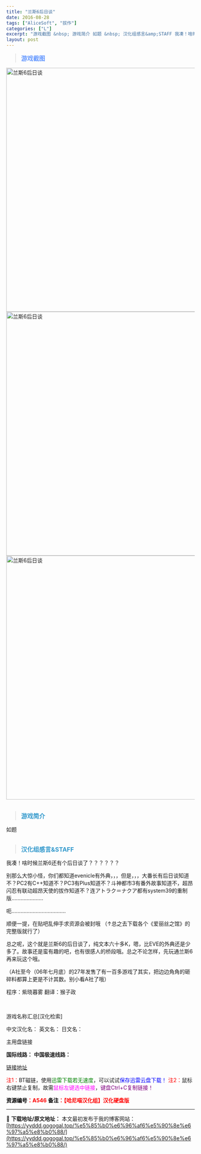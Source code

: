 ```yaml
---
title: "兰斯6后日谈"
date: 2016-08-28
tags: ["AliceSoft", "拔作"]
categories: ["L"]
excerpt: "游戏截图 &nbsp; 游戏简介 如题 &nbsp; 汉化组感言&amp;STAFF 我凑！啥时候兰斯6还有个后日谈了？？？？？？ 别那么大惊小怪，你们都知道evenicle有外典，，，但是，，，大番长有后日谈知道不？PC2有C++知道不？PC3有Plus知道不？斗神都市3有番外故事知道不，超昂闪忍&hellip;"
layout: post
---
```


<div>
<blockquote><b><span style="font-size: 12pt; color: #6699ff;">游戏截图</span></b></blockquote>
<div><img title="点击放大" src="https://yyddd.gogogal.top/wp-content/uploads/2025/04/20250430_6811e7a03f1e6.webp" alt="兰斯6后日谈" width="650" /></div>
<div><img title="点击放大" src="https://yyddd.gogogal.top/wp-content/uploads/2025/04/20250430_6811e7a17212d.webp" alt="兰斯6后日谈" width="650" /></div>
<div><img title="点击放大" src="https://yyddd.gogogal.top/wp-content/uploads/2025/04/20250430_6811e7a2c67f7.webp" alt="兰斯6后日谈" width="650" /></div>
&nbsp;
<blockquote><b><span style="font-size: 12pt; color: #3399cc;">游戏简介</span></b></blockquote>
<div>如题</div>
&nbsp;
<blockquote><b><span style="font-size: 12pt; color: #3399cc;">汉化组感言&amp;STAFF</span></b></blockquote>
<div>我凑！啥时候兰斯6还有个后日谈了？？？？？？

别那么大惊小怪，你们都知道evenicle有外典，，，但是，，，大番长有后日谈知道不？PC2有C++知道不？PC3有Plus知道不？斗神都市3有番外故事知道不，超昂闪忍有联动超昂天使的拔作知道不？连アトラク＝ナクア都有system39的重制版…………………

呃………………………………

顺便一提，在贴吧乱伸手求资源会被封哦
（↑总之去下载各个《爱丽丝之馆》的完整版就行了）

总之呢，这个就是兰斯6的后日谈了，纯文本六十多K，嗯，比EVE的外典还是少多了。故事还是蛮有趣的吧，也有很感人的桥段哦。总之不论怎样，先玩通兰斯6再来玩这个哦。

（A社至今（06年七月底）的27年发售了有一百多游戏了其实，把边边角角的砸碎料都算上更是不计其数。别小看A社了哦）

程序：紫晓暮雾
翻译：猴子政</div>
&nbsp;

游戏名称汇总[汉化检索]

中文汉化名：
英文名：
日文名：
</div>
<div class="panel panel-primary">
<div class="panel-heading">主用盘链接</div>
<div class="panel-body">

<b>国际线路：</b>
<b>中国极速线路：</b>

<!--wechatfans start-->

<a href="https://pan.xunlei.com/s/VOReej1K_HUwGiCaWrlOqN29A1?pwd=gg9k#">链接地址</a>

<!--wechatfans end-->
<span style="color: #ff0000;">注1：</span>BT磁链，使用<span style="color: #008000;">迅雷下载若无速度</span>，可以试试<span style="color: #0000ff;">保存迅雷云盘下载！</span>
<span style="color: #ff0000;">注2：</span>鼠标右键禁止复制，故需<span style="color: #ff00ff;">鼠标左键选中链接</span>，<span style="color: #800080;">键盘Ctrl+C复制链接！</span>

</div>
<div class="panel-footer"><span style="color: #ff0000;"><b><span style="color: #000000;">资源编号</span>：A546</b></span>
<span style="color: #ff0000;"><b><span style="color: #000000;">备注</span>：【哈尼喵汉化组】汉化硬盘版</b></span></div>
</div>

---
📖 **下载地址/原文地址：** 本文最初发布于我的博客网站：[https://yyddd.gogogal.top/%e5%85%b0%e6%96%af6%e5%90%8e%e6%97%a5%e8%b0%88/](https://yyddd.gogogal.top/%e5%85%b0%e6%96%af6%e5%90%8e%e6%97%a5%e8%b0%88/)
